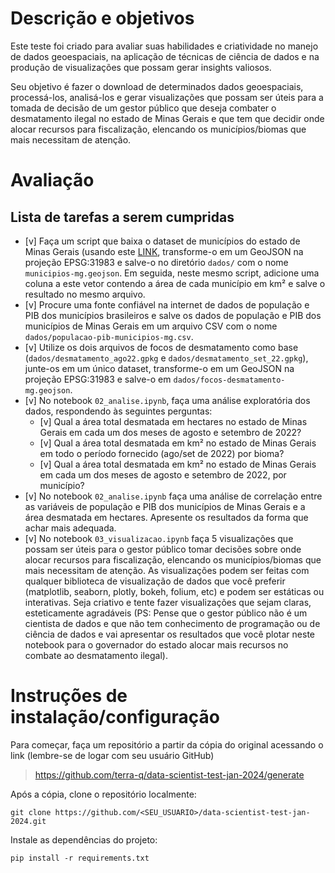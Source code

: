 # Descrição e objetivos

Este teste foi criado para avaliar suas habilidades e criatividade no manejo de dados geoespaciais, na aplicação de técnicas de ciência de dados e na produção de visualizações que possam gerar insights valiosos.

Seu objetivo é fazer o download de determinados dados geoespaciais, processá-los, analisá-los e gerar visualizações que possam ser úteis para a tomada de decisão de um gestor público que deseja combater o desmatamento ilegal no estado de Minas Gerais e que tem que decidir onde alocar recursos para fiscalização, elencando os municípios/biomas que mais necessitam de atenção.

# Avaliação
## Lista de tarefas a serem cumpridas
- [v] Faça um script que baixa o dataset de municípios do estado de Minas Gerais (usando este [LINK](https://raw.githubusercontent.com/tbrugz/geodata-br/master/geojson/geojs-31-mun.json), transforme-o em um GeoJSON na projeção EPSG:31983 e salve-o no diretório `dados/` com o nome `municipios-mg.geojson`. Em seguida, neste mesmo script, adicione uma coluna a este vetor contendo a área de cada município em km² e salve o resultado no mesmo arquivo.
- [v] Procure uma fonte confiável na internet de dados de população e PIB dos municípios brasileiros e salve os dados de população e PIB dos municípios de Minas Gerais em um arquivo CSV com o nome `dados/populacao-pib-municipios-mg.csv`.
- [v] Utilize os dois arquivos de focos de desmatamento como base (`dados/desmatamento_ago22.gpkg` e `dados/desmatamento_set_22.gpkg`), junte-os em um único dataset, transforme-o em um GeoJSON na projeção EPSG:31983 e salve-o em `dados/focos-desmatamento-mg.geojson`.
- [v] No notebook `02_analise.ipynb`, faça uma análise exploratória dos dados, respondendo às seguintes perguntas:
  - [v] Qual a área total desmatada em hectares no estado de Minas Gerais em cada um dos meses de agosto e setembro de 2022?
  - [v] Qual a área total desmatada em km² no estado de Minas Gerais em todo o período fornecido (ago/set de 2022) por bioma?
  - [v] Qual a área total desmatada em km² no estado de Minas Gerais em cada um dos meses de agosto e setembro de 2022, por município?
- [v] No notebook `02_analise.ipynb` faça uma análise de correlação entre as variáveis de população e PIB dos municípios de Minas Gerais e a área desmatada em hectares. Apresente os resultados da forma que achar mais adequada.
- [v] No notebook `03_visualizacao.ipynb` faça 5 visualizações que possam ser úteis para o gestor público tomar decisões sobre onde alocar recursos para fiscalização, elencando os municípios/biomas que mais necessitam de atenção. As visualizações podem ser feitas com qualquer biblioteca de visualização de dados que você preferir (matplotlib, seaborn, plotly, bokeh, folium, etc) e podem ser estáticas ou interativas. Seja criativo e tente fazer visualizações que sejam claras, esteticamente agradáveis (PS: Pense que o gestor público não é um cientista de dados e que não tem conhecimento de programação ou de ciência de dados e vai apresentar os resultados que você plotar neste notebook para o governador do estado alocar mais recursos no combate ao desmatamento ilegal).


# Instruções de instalação/configuração

Para começar, faça um repositório a partir da cópia do original acessando o link (lembre-se de logar com seu usuário GitHub)
> https://github.com/terra-q/data-scientist-test-jan-2024/generate

Após a cópia, clone o repositório localmente:

```
git clone https://github.com/<SEU_USUARIO>/data-scientist-test-jan-2024.git
```

Instale as dependências do projeto:

```
pip install -r requirements.txt
```
